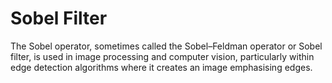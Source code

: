 # Sobel Filter
The Sobel operator, sometimes called the Sobel–Feldman operator or Sobel 
filter, is used in image processing and computer vision, particularly within 
edge detection algorithms where it creates an image emphasising edges. 

